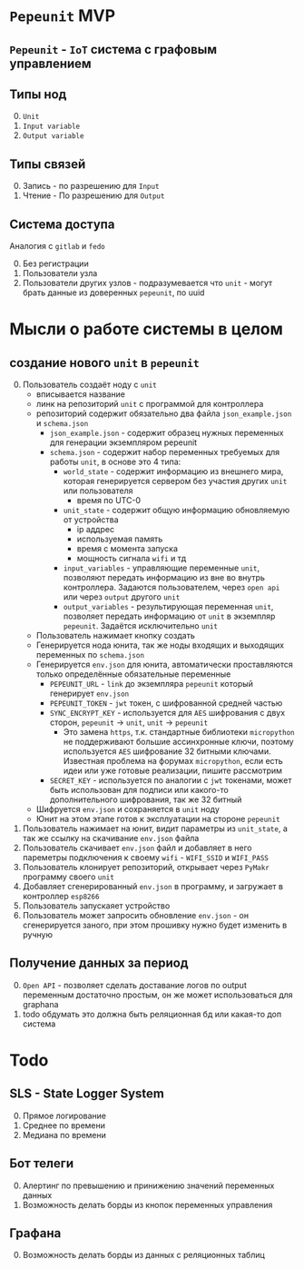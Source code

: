 # `Pepeunit` MVP
## `Pepeunit` - `IoT` система с графовым управлением

## Типы нод

0. `Unit`
1. `Input variable`
2. `Output variable`

## Типы связей

0. Запись - по разрешению для `Input`
1. Чтение - По разрешению для `Output`

## Система доступа
Аналогия с `gitlab` и `fedo`

0. Без регистрации
1. Пользователи узла
2. Пользователи других узлов - подразумевается что `unit` - могут брать данные из доверенных `pepeunit`, по uuid

# Мысли о работе системы в целом

## создание нового `unit` в `pepeunit`
0. Пользователь создаёт ноду c `unit`
    - вписывается название
    - линк на репозиторий `unit` с программой для контроллера
    - репозиторий содержит обязательно два файла `json_example.json` и `schema.json`
        - `json_example.json` - содержит образец нужных переменных для генерации экземпляром pepeunit
        - `schema.json` - содержит набор переменных требуемых для работы `unit`, в основе это 4 типа:
            - `world_state` - содержит информацию из внешнего мира, которая генерируется сервером без участия других `unit` или пользователя
                - время по UTC-0
            - `unit_state` - содержит общую информацию обновляемую от устройства
                - ip аддрес
                - используемая память
                - время с момента запуска
                - мощность сигнала `wifi` и тд
            - `input_variables` - управляющие переменные `unit`, позволяют передать информацию из вне во внутрь контроллера. Задаются пользователем, через `open api` или через `output` другого `unit`
            - `output_variables` - результирующая переменная `unit`, позволяет передать информацию от `unit` в экземпляр `pepeunit`. Задаётся исключительно `unit`
    - Пользователь нажимает кнопку создать
    - Генерируется нода юнита, так же ноды входящих и выходящих переменных по `schema.json`
    - Генерируется `env.json` для юнита, автоматически проставляются только определённые обязательные переменные
        - `PEPEUNIT_URL` - `link` до экземпляра `pepeunit` который генерирует `env.json`
        - `PEPEUNIT_TOKEN` - `jwt` токен, c шифрованной средней частью
        - `SYNC_ENCRYPT_KEY` - используется для `AES` шифрования с двух сторон, `pepeunit` -> `unit`, `unit` -> `pepeunit`
            - Это замена `https`, т.к. стандартные библиотеки `micropython` не поддерживают большие ассинхронные ключи, поэтому используется `АES` шифрование 32 битными ключами. Известная проблема на форумах `micropython`, если есть идеи или уже готовые реализации, пишите рассмотрим
        - `SECRET_KEY` - используется по аналогии с `jwt` токенами, может быть использован для подписи или какого-то дополнительного шифрования, так же 32 битный
    - Шифруется `env.json` и сохраняется в `unit` ноду
    - Юнит на этом этапе готов к эксплуатации на стороне `pepeunit`
1. Пользователь нажимает на юнит, видит параметры из `unit_state`, а так же ссылку на скачивание `env.json` файла
1. Пользователь скачивает `env.json` файл и добавляет в него пареметры подключения к своему `wifi` - `WIFI_SSID` и `WIFI_PASS`
1. Пользователь клонирует репозиторий, открывает через `PyMakr` программу своего `unit`
1. Добавляет сгенерированный `env.json` в программу, и загружает в контроллер `esp8266`
1. Пользователь запускаяет устройство
1. Пользователь может запросить обновление `env.json` - он сгенерируется заного, при этом прошивку нужно будет изменить в ручную

## Получение данных за период

0. `Open API` - позволяет сделать доставание логов по output переменным достаточно простым, он же может использоваться для graphana
1. todo обдумать это должна быть реляционная бд или какая-то доп система

# Todo

## SLS - State Logger System

0. Прямое логирование
1. Среднее по времени
2. Медиана по времени

## Бот телеги

0. Алертинг по превышению и принижению значений переменных данных
1. Возможность делать борды из кнопок переменных управления

## Графана 

0. Возможность делать борды из данных с реляционных таблиц
